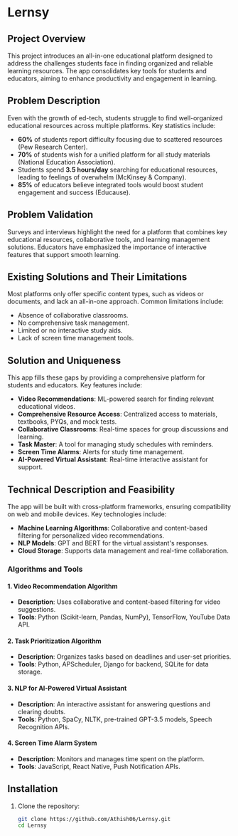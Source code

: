 # Lernsy
## Project Overview
This project introduces an all-in-one educational platform designed to address the challenges students face in finding organized and reliable learning resources. The app consolidates key tools for students and educators, aiming to enhance productivity and engagement in learning.

## Problem Description
Even with the growth of ed-tech, students struggle to find well-organized educational resources across multiple platforms. Key statistics include:
- **60%** of students report difficulty focusing due to scattered resources (Pew Research Center).
- **70%** of students wish for a unified platform for all study materials (National Education Association).
- Students spend **3.5 hours/day** searching for educational resources, leading to feelings of overwhelm (McKinsey & Company).
- **85%** of educators believe integrated tools would boost student engagement and success (Educause).

## Problem Validation
Surveys and interviews highlight the need for a platform that combines key educational resources, collaborative tools, and learning management solutions. Educators have emphasized the importance of interactive features that support smooth learning.

## Existing Solutions and Their Limitations
Most platforms only offer specific content types, such as videos or documents, and lack an all-in-one approach. Common limitations include:
- Absence of collaborative classrooms.
- No comprehensive task management.
- Limited or no interactive study aids.
- Lack of screen time management tools.

## Solution and Uniqueness
This app fills these gaps by providing a comprehensive platform for students and educators. Key features include:
- **Video Recommendations**: ML-powered search for finding relevant educational videos.
- **Comprehensive Resource Access**: Centralized access to materials, textbooks, PYQs, and mock tests.
- **Collaborative Classrooms**: Real-time spaces for group discussions and learning.
- **Task Master**: A tool for managing study schedules with reminders.
- **Screen Time Alarms**: Alerts for study time management.
- **AI-Powered Virtual Assistant**: Real-time interactive assistant for support.

## Technical Description and Feasibility
The app will be built with cross-platform frameworks, ensuring compatibility on web and mobile devices. Key technologies include:
- **Machine Learning Algorithms**: Collaborative and content-based filtering for personalized video recommendations.
- **NLP Models**: GPT and BERT for the virtual assistant's responses.
- **Cloud Storage**: Supports data management and real-time collaboration.

### Algorithms and Tools

#### 1. Video Recommendation Algorithm
- **Description**: Uses collaborative and content-based filtering for video suggestions.
- **Tools**: Python (Scikit-learn, Pandas, NumPy), TensorFlow, YouTube Data API.

#### 2. Task Prioritization Algorithm
- **Description**: Organizes tasks based on deadlines and user-set priorities.
- **Tools**: Python, APScheduler, Django for backend, SQLite for data storage.

#### 3. NLP for AI-Powered Virtual Assistant
- **Description**: An interactive assistant for answering questions and clearing doubts.
- **Tools**: Python, SpaCy, NLTK, pre-trained GPT-3.5 models, Speech Recognition APIs.

#### 4. Screen Time Alarm System
- **Description**: Monitors and manages time spent on the platform.
- **Tools**: JavaScript, React Native, Push Notification APIs.

## Installation
1. Clone the repository:
   ```bash
   git clone https://github.com/Athish06/Lernsy.git
   cd Lernsy
